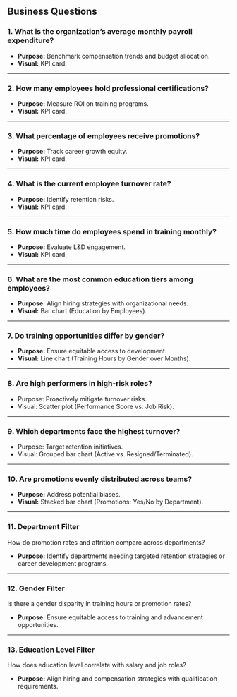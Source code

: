 ## Business Questions

### 1. What is the organization’s average monthly payroll expenditure?
- **Purpose:** Benchmark compensation trends and budget allocation.
- **Visual:** KPI card.

---

### 2. How many employees hold professional certifications?
- **Purpose:** Measure ROI on training programs.
- **Visual:** KPI card.

---

### 3. What percentage of employees receive promotions?
- **Purpose:** Track career growth equity.
- **Visual:** KPI card.

---

### 4. What is the current employee turnover rate?
- **Purpose:** Identify retention risks.
- **Visual:** KPI card.

---

### 5. How much time do employees spend in training monthly?
- **Purpose:** Evaluate L&D engagement.
- **Visual:** KPI card.

---

### 6. What are the most common education tiers among employees?
- **Purpose:** Align hiring strategies with organizational needs.
- **Visual:** Bar chart (Education by Employees).

---

### 7. Do training opportunities differ by gender?
- **Purpose:** Ensure equitable access to development.
- **Visual:** Line chart (Training Hours by Gender over Months).

---

### 8. Are high performers in high-risk roles?
- Purpose: Proactively mitigate turnover risks.
- Visual: Scatter plot (Performance Score vs. Job Risk).

---

### 9. Which departments face the highest turnover?
- Purpose: Target retention initiatives.
- Visual: Grouped bar chart (Active vs. Resigned/Terminated).

---

### 10. Are promotions evenly distributed across teams?
- **Purpose:** Address potential biases.
- **Visual:** Stacked bar chart (Promotions: Yes/No by Department).

---

### 11. Department Filter
How do promotion rates and attrition compare across departments?
- **Purpose:** Identify departments needing targeted retention strategies or career development programs.

---

### 12. Gender Filter
Is there a gender disparity in training hours or promotion rates?
- **Purpose:** Ensure equitable access to training and advancement opportunities.

---

### 13. Education Level Filter
How does education level correlate with salary and job roles?
- **Purpose:** Align hiring and compensation strategies with qualification requirements.
